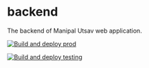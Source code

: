 # backend
The backend of Manipal Utsav web application.

[![Build and deploy prod](https://github.com/manipalutsav/frontend/actions/workflows/deploy_prod.yml/badge.svg)](https://github.com/manipalutsav/frontend/actions/workflows/deploy_prod.yml)

[![Build and deploy testing](https://github.com/manipalutsav/frontend/actions/workflows/deploy_testing.yml/badge.svg)](https://github.com/manipalutsav/frontend/actions/workflows/deploy_testing.yml)

